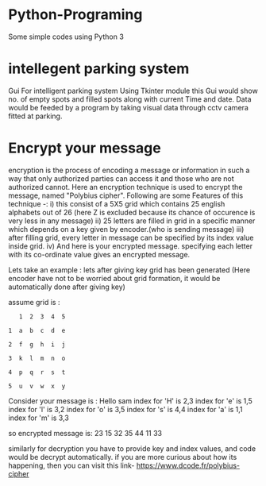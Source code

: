 # Python-Programing
Some simple codes using Python 3 

# intellegent parking system
Gui For intelligent parking system Using Tkinter module
this Gui would show no. of empty spots and filled spots along with current Time and date.
Data would be feeded by a program by taking visual data through cctv camera fitted at parking.

# Encrypt your message
 encryption is the process of encoding a message or information in such a way that only authorized parties can access it and those who are not authorized cannot.
Here an encryption technique is used to encrypt the message, named "Polybius cipher".
Following are some Features of this technique -:
 i) this consist of a 5X5 grid which contains 25 english alphabets out of 26 (here Z is excluded because its chance of occurence is very     less in any message)
 ii) 25 letters are filled in grid in a specific manner which depends on a key given by encoder.(who is sending message)
 iii) after filling grid, every letter in message can be specified by its index value inside grid.
iv) And here is your encrypted message. specifying each letter with its co-ordinate value gives an encrypted message.

Lets take an example :
   lets after giving key grid has been generated (Here encoder have not to be worried about grid formation, it would be automatically        done after giving key)
    
 assume grid is :
     
       1  2  3  4  5
     
    1  a  b  c  d  e
 
    2  f  g  h  i  j
 
    3  k  l  m  n  o
 
    4  p  q  r  s  t
 
    5  u  v  w  x  y

  Consider your message is : Hello sam
   index for 'H' is 2,3
   index for 'e' is 1,5
   index for 'l' is 3,2
   index for 'o' is 3,5
   index for 's' is 4,4
   index for 'a' is 1,1
   index for 'm' is 3,3
   
 so encrypted message is: 23 15 32 35 44 11 33
 
similarly for decryption you have to provide key and index values, and code would be decrypt automatically.
if you are more curious about how its happening, then you can visit this link- https://www.dcode.fr/polybius-cipher

